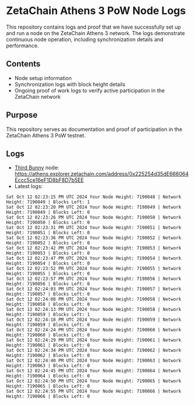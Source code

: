 # ZetaChain Athens 3 PoW Node Logs
This repository contains logs and proof that we have successfully set up and run a node on the ZetaChain Athens 3 network. The logs demonstrate continuous node operation, including synchronization details and performance.

## Contents
- Node setup information
- Synchronization logs with block height details
- Ongoing proof of work logs to verify active participation in the ZetaChain network

## Purpose
This repository serves as documentation and proof of participation in the ZetaChain Athens 3 PoW testnet.

## Logs

- [Third Bunny](https://thirdbunny.xyz/) node: https://athens.explorer.zetachain.com/address/0x225254d35dE666064Eccc5ce16eF1D8bF8D7b5EE
- Latest logs:
```
Sat Oct 12 02:23:15 PM UTC 2024 Your Node Height: 7190048 | Network Height: 7190049 | Blocks Left: 1
Sat Oct 12 02:23:20 PM UTC 2024 Your Node Height: 7190049 | Network Height: 7190049 | Blocks Left: 0
Sat Oct 12 02:23:26 PM UTC 2024 Your Node Height: 7190050 | Network Height: 7190050 | Blocks Left: 0
Sat Oct 12 02:23:31 PM UTC 2024 Your Node Height: 7190051 | Network Height: 7190051 | Blocks Left: 0
Sat Oct 12 02:23:36 PM UTC 2024 Your Node Height: 7190052 | Network Height: 7190052 | Blocks Left: 0
Sat Oct 12 02:23:42 PM UTC 2024 Your Node Height: 7190053 | Network Height: 7190053 | Blocks Left: 0
Sat Oct 12 02:23:47 PM UTC 2024 Your Node Height: 7190054 | Network Height: 7190054 | Blocks Left: 0
Sat Oct 12 02:23:52 PM UTC 2024 Your Node Height: 7190055 | Network Height: 7190055 | Blocks Left: 0
Sat Oct 12 02:23:57 PM UTC 2024 Your Node Height: 7190056 | Network Height: 7190056 | Blocks Left: 0
Sat Oct 12 02:24:03 PM UTC 2024 Your Node Height: 7190057 | Network Height: 7190057 | Blocks Left: 0
Sat Oct 12 02:24:08 PM UTC 2024 Your Node Height: 7190058 | Network Height: 7190058 | Blocks Left: 0
Sat Oct 12 02:24:13 PM UTC 2024 Your Node Height: 7190058 | Network Height: 7190059 | Blocks Left: 1
Sat Oct 12 02:24:18 PM UTC 2024 Your Node Height: 7190059 | Network Height: 7190059 | Blocks Left: 0
Sat Oct 12 02:24:24 PM UTC 2024 Your Node Height: 7190060 | Network Height: 7190060 | Blocks Left: 0
Sat Oct 12 02:24:29 PM UTC 2024 Your Node Height: 7190061 | Network Height: 7190061 | Blocks Left: 0
Sat Oct 12 02:24:34 PM UTC 2024 Your Node Height: 7190062 | Network Height: 7190062 | Blocks Left: 0
Sat Oct 12 02:24:40 PM UTC 2024 Your Node Height: 7190063 | Network Height: 7190063 | Blocks Left: 0
Sat Oct 12 02:24:45 PM UTC 2024 Your Node Height: 7190064 | Network Height: 7190064 | Blocks Left: 0
Sat Oct 12 02:24:50 PM UTC 2024 Your Node Height: 7190065 | Network Height: 7190065 | Blocks Left: 0
Sat Oct 12 02:24:55 PM UTC 2024 Your Node Height: 7190066 | Network Height: 7190066 | Blocks Left: 0
```
